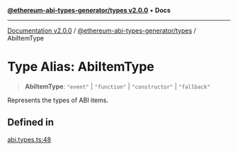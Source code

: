 [**@ethereum-abi-types-generator/types v2.0.0**](../README.md) • **Docs**

***

[Documentation v2.0.0](../../../packages.md) / [@ethereum-abi-types-generator/types](../README.md) / AbiItemType

# Type Alias: AbiItemType

> **AbiItemType**: `"event"` \| `"function"` \| `"constructor"` \| `"fallback"`

Represents the types of ABI items.

## Defined in

[abi.types.ts:48](https://github.com/niZmosis/ethereum-abi-types-generator/blob/51c0ac8a6ea35330201860f8469daa0efc6ae8f2/packages/types/src/abi.types.ts#L48)
